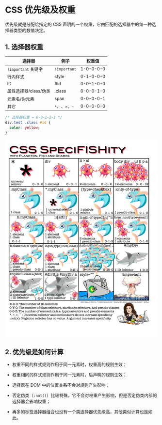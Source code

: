 # CSS 优先级及权重

优先级就是分配给指定的 CSS 声明的一个权重，它由匹配的选择器中的每一种选择器类型的数值决定。

## 1. 选择器权重

| 选择器                | 例子               | 权重值    |
| --------------------- | ------------------ | --------- |
| `!important` 关键字   | `!important`       | 1-0-0-0-0 |
| 行内样式              | style              | 0-1-0-0-0 |
| ID                    | #id                | 0-0-1-0-0 |
| 属性选择器/class/伪类 | .class             | 0-0-0-1-0 |
| 元素名/伪元素         | span               | 0-0-0-0-1 |
| 其它                  | `*`、`·`、`>`、`~` | 0-0-0-0-0 |

```css
/* 选择器权重 = 0-0-1-2-1 */
div.test .class #id {
  color: yellow;
}
```

![](../assets/selector.png)

## 2. 优先级是如何计算

- 权重不同的样式规则作用于同一元素时，权重高的规则生效；

- 权重相同的样式规则作用于同一元素时，后声明的规则生效；

- 选择器在 DOM 中的位置关系不会对规则产生影响；

- 否定伪类（`:not()`）比较特殊，它不会对权重产生影响，但是否定伪类内部的选择器会影响权重；

- 再多的标签选择器组合也没有一个类选择器优先级高，其他类似计算也是如此。
